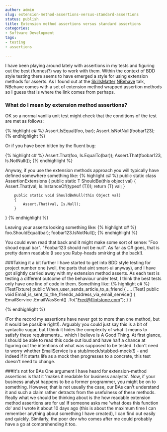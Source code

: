 ```yaml
---
author: admin
slug: extension-method-assertions-versus-standard-assertions
status: publish
title: Extension method assertions versus standard assertions
categories:
- Software Development
tags:
- testing
- assertions

---
```


I have been playing around lately with assertions in my tests and
figuring out the best (funnest?) way to work with them. Within the
context of BDD style testing there seems to have emerged a style for
using extension methods for asserts. As I found out at the
[SkillsMatter](http://www.skillsmatter.com "SkillsMatter")
[NBehave](http://nbehave.org/ "NBehave bdd framework") talk, NBehave
comes with a set of extension method wrapped assertion methods so I
guess that is where the link comes from perhaps.

### What do I mean by extension method assertions?

OK so a normal vanilla unit test might
check that the conditions of the test are met as follows:

{% highlight c# %}
      Assert.IsEqual(foo, bar);
      Assert.IsNotNull(foobar123);
{% endhighlight %}

Or if you have been bitten by the fluent bug:

{% highlight c# %}
      Assert.That(foo, Is.EqualTo(bar));
      Assert.That(foobar123, Is.NotNull());
{% endhighlight %}

Anyway, if you use the extension methods approach you will typically
have defined somewhere something like:
{% highlight c# %}
public static class AssertionExtensions
{
        public static T ShouldBe<T>(this object val)
        {
            Assert.That(val, Is.InstanceOf(typeof (T)));
            return (T) val;
        }

        public static void ShouldBeNull(this Object val)
        {
            Assert.That(val, Is.Null);
        }
}
{% endhighlight %}

Leaving your asserts looking something like:
{% highlight c# %}
   foo.ShouldEqual(bar);
   foobar123.IsNotNull();
{% endhighlight %}

You could even read that back and it might make some sort of sense: "Foo
shoud equal bar". "Foobar123 should not be null". As far as C\# goes,
that is pretty damn readable (I see you Ruby-heads smirking at the
back!).

###Taking it a bit further
 I have started to get into BDD style
testing for project number one (well, the parts that aint smart-ui
anyway), and I have got slightly carried away with my extension method
asserts. As each test is testing a different outcome of the behaviour
under test, I think the best tests only have one line of code in them.
Something like:
{% highlight c# %}
[TestFixture]
public When_user_sends_article_to_a_friend 
{
       ....
       [Test]
       public void Email_is_sent_to_the_friends_address_via_email_service()
       {
               EmailService
                    .EmailWasSent()
                    .To("Fred@flintstone.com");
       }
}

{% endhighlight %}

(For the record my assertions have never got to more than one method,
but it would be possible right!). Arguably you could just say this is a
bit of syntactic sugar, but I think it hides the complexity of what it
means to satisfy these requirements... which I believe is A Good Thing.
At first glance, I should be able to read this code out loud and have
half a chance at figuring out the intentions of what was supposed to be
tested. I don't need to worry whether EmailService is a
stub/mock/stubbed-mock(!) - and indeed if it starts life as a mock then
progresses to a concrete, this test doesn't need to change. 

###It's not for BAs
One argument I have heard for extension-method assertions is
that it 'makes it readable for business analysts'. Now, if your business
analyst happens to be a former programmer, you might be on to something.
However, that is not usually the case, our BAs can't understand it and
such a claim rather detracts from the usefulness of these methods.
Really what we should be thinking about is the how readable extension
method assertions are for us! If someone asks me 'what does this
function do' and I wrote it about 10 days ago (this is about the maximum
time I can remember anything about something I have created), I can find
out easily and quickly. Similarly, the poor dev who comes after me could
probably have a go at comprehending it too.
